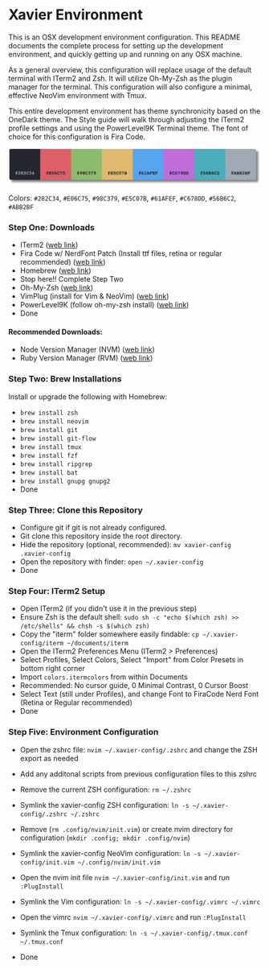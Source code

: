 # Xavier Environment

This is an OSX development environment configuration. This README documents the complete process for setting up the development environment, and quickly getting up and running on any OSX machine.

As a general overview, this configuration will replace usage of the default terminal with ITerm2 and Zsh. It will utilize Oh-My-Zsh as the plugin manager for the terminal. This configuration will also configure a minimal, effective NeoVim environment with Tmux.

This entire development environment has theme synchronicity based on the OneDark theme. The Style guide will walk through adjusting the ITerm2 profile settings and using the PowerLevel9K Terminal theme. The font of choice for this configuration is Fira Code.

![Color Reference](https://raw.githubusercontent.com/Rheisen/xavier-config/master/images/color_reference.png)

Colors: `#282C34`, `#E06C75`, `#98C379`, `#E5C07B`, `#61AFEF`, `#C678DD`, `#56B6C2`, `#ABB2BF`

### Step One: Downloads

- ITerm2 ([web link](https://iterm2.com/downloads.html))
- Fira Code w/ NerdFont Patch (Install ttf files, retina or regular recommended) ([web link](https://github.com/ryanoasis/nerd-fonts/tree/master/patched-fonts/FiraCode))
- Homebrew ([web link](https://brew.sh/))
- Stop here!! Complete Step Two
- Oh-My-Zsh ([web link](https://github.com/ohmyzsh/ohmyzsh))
- VimPlug (install for Vim & NeoVim) ([web link](https://github.com/junegunn/vim-plug))
- PowerLevel9K (follow oh-my-zsh install) ([web link](https://github.com/Powerlevel9k/powerlevel9k/wiki/Install-Instructions#option-2-install-for-oh-my-zsh))
- Done

#### Recommended Downloads:

- Node Version Manager (NVM) ([web link](https://github.com/nvm-sh/nvm))
- Ruby Version Manager (RVM) ([web link](https://rvm.io/))

### Step Two: Brew Installations

Install or upgrade the following with Homebrew:

- `brew install zsh`
- `brew install neovim`
- `brew install git`
- `brew install git-flow`
- `brew install tmux`
- `brew install fzf`
- `brew install ripgrep`
- `brew install bat`
- `brew install gnupg gnupg2`
- Done

### Step Three: Clone this Repository

- Configure git if git is not already configured.
- Git clone this repository inside the root directory.
- Hide the repository (optional, recommended): `mv xavier-config .xavier-config`
- Open the repository with finder: `open ~/.xavier-config`
- Done

### Step Four: ITerm2 Setup

- Open ITerm2 (if you didn't use it in the previous step)
- Ensure Zsh is the default shell: `sudo sh -c "echo $(which zsh) >> /etc/shells" && chsh -s $(which zsh)`
- Copy the "iterm" folder somewhere easily findable: `cp ~/.xavier-config/iterm ~/documents/iterm`
- Open the ITerm2 Preferences Menu (ITerm2 > Preferences)
- Select Profiles, Select Colors, Select "Import" from Color Presets in bottom right corner
- Import `colors.itermcolors` from within Documents
- Recommended: No cursor guide, 0 Minimal Contrast, 0 Cursor Boost
- Select Text (still under Profiles), and change Font to FiraCode Nerd Font (Retina or Regular recommended)
- Done

### Step Five: Environment Configuration

- Open the zshrc file: `nvim ~/.xavier-config/.zshrc` and change the ZSH export as needed
- Add any additonal scripts from previous configuration files to this zshrc
- Remove the current ZSH configuration: `rm ~/.zshrc`
- Symlink the xavier-config ZSH configuration: `ln -s ~/.xavier-config/.zshrc ~/.zshrc`

- Remove (`rm .config/nvim/init.vim`) or create nvim directory for configuration (`mkdir .config; mkdir .config/nvim`)
- Symlink the xavier-config NeoVim configuration: `ln -s ~/.xavier-config/init.vim ~/.config/nvim/init.vim`
- Open the nvim init file `nvim ~/.xavier-config/init.vim` and run `:PlugInstall` 

- Symlink the Vim configuration: `ln -s ~/.xavier-config/.vimrc ~/.vimrc`
- Open the vimrc `nvim ~/.xavier-config/.vimrc` and run `:PlugInstall`
- Symlink the Tmux configuration: `ln -s ~/.xavier-config/.tmux.conf ~/.tmux.conf`
- Done
